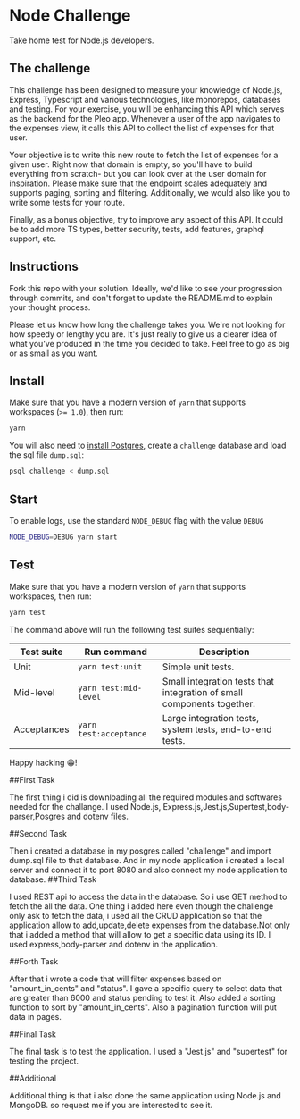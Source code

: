 # Node Challenge

Take home test for Node.js developers.

## The challenge

This challenge has been designed to measure your knowledge of Node.js, Express, Typescript and various technologies, like monorepos, databases and testing. For your exercise, you will be enhancing this API which serves as the backend for the Pleo app. Whenever a user of the app navigates to the expenses view, it calls this API to collect the list of expenses for that user.

Your objective is to write this new route to fetch the list of expenses for a given user. Right now that domain is empty, so you'll have to build everything from scratch- but you can look over at the user domain for inspiration. Please make sure that the endpoint scales adequately and supports paging, sorting and filtering. Additionally, we would also like you to write some tests for your route.

Finally, as a bonus objective, try to improve any aspect of this API. It could be to add more TS types, better security, tests, add features, graphql support, etc. 

## Instructions

Fork this repo with your solution. Ideally, we'd like to see your progression through commits, and don't forget to update the README.md to explain your thought process.

Please let us know how long the challenge takes you. We're not looking for how speedy or lengthy you are. It's just really to give us a clearer idea of what you've produced in the time you decided to take. Feel free to go as big or as small as you want.

## Install

Make sure that you have a modern version of `yarn` that supports workspaces (`>= 1.0`), then run:

```bash
yarn
```

You will also need to [install Postgres](https://www.postgresqltutorial.com/install-postgresql-macos/), create a `challenge` database and load the sql file `dump.sql`:

```bash
psql challenge < dump.sql
```

## Start

To enable logs, use the standard `NODE_DEBUG` flag with the value `DEBUG`

```bash
NODE_DEBUG=DEBUG yarn start
```

## Test

Make sure that you have a modern version of `yarn` that supports workspaces, then run:

```bash
yarn test
```

The command above will run the following test suites sequentially:

| Test suite | Run command | Description |
-------------|-------------|-------------|
| Unit | `yarn test:unit` | Simple unit tests. |
| Mid-level | `yarn test:mid-level` | Small integration tests that integration of small components together.  |
| Acceptances | `yarn test:acceptance` | Large integration tests, system tests, end-to-end tests. |


Happy hacking 😁!

##First Task

The first thing i did is downloading all the required modules and softwares needed for the challange. I used Node.js, Express.js,Jest.js,Supertest,body-parser,Posgres and dotenv files.

##Second Task

Then i created a database in my posgres called "challenge" and import dump.sql file to that database. And in my node application i created a local server and connect it to port 8080 and also connect my node application to database.
##Third Task

I used REST api to access the data in the database. So i use GET method to fetch the all the data. One thing i added here even though the challenge only ask to fetch the data, i used all the CRUD application so that the application allow to add,update,delete expenses from the database.Not only that i added a method that will allow to get a specific data using its ID. I used express,body-parser and dotenv in the application.

##Forth Task

After that i wrote a code that will filter expenses based on "amount_in_cents" and "status". I gave a specific query to select data that are greater than 6000 and status pending to test it. Also added a sorting function to sort by "amount_in_cents". Also a pagination function will put data in pages.

##Final Task

The final task is to test the application. I used a "Jest.js" and "supertest" for testing the project.

##Additional

Additional thing is that i also done the same application using Node.js and MongoDB. so request me if you are interested to see it.

